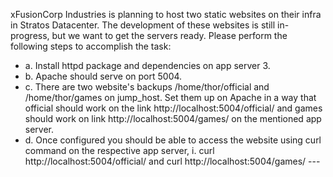 xFusionCorp Industries is planning to host two static websites on their infra in Stratos Datacenter. The development of these websites is still in-progress, but we want to get the servers ready. Please perform the following steps to accomplish the task:
- a. Install httpd package and dependencies on app server 3. 
- b. Apache should serve on port 5004. 
- c. There are two website's backups /home/thor/official and /home/thor/games on jump_host. Set them up on Apache in a way that official should work on the link http://localhost:5004/official/ and games should work on link http://localhost:5004/games/ on the mentioned app server.
- d. Once configured you should be able to access the website using curl command on the respective app server, i. curl http://localhost:5004/official/ and curl http://localhost:5004/games/ ---
